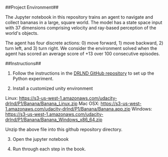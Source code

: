 ##Project Environment##

The Jupyter notebook in this repository trains an agent to navigate and collect bananas in a large, square world. The model has a state space input with 37 dimensions comprising velocity and ray-based perception of the world's objects.

The agent has four discrete actions: 0) move forward, 1) move backward, 2) turn left, and 3) turn right. We consider the environment solved when the agent has scored an average score of +13 over 100 consecutive episodes.

##Instructions##

1. Follow the instructions in the [DRLND GitHub repository](https://github.com/udacity/deep-reinforcement-learning#dependencies) to set up the Python experiment.

2. Install a customized unity environment

Linux: https://s3-us-west-1.amazonaws.com/udacity-drlnd/P1/Banana/Banana_Linux.zip
Mac OSX: https://s3-us-west-1.amazonaws.com/udacity-drlnd/P1/Banana/Banana.app.zip
Windows: https://s3-us-west-1.amazonaws.com/udacity-drlnd/P1/Banana/Banana_Windows_x86_64.zip

Unzip the above file into this github repository directory.

3. Open the jupyter notebook

4. Run through each step in the book.
